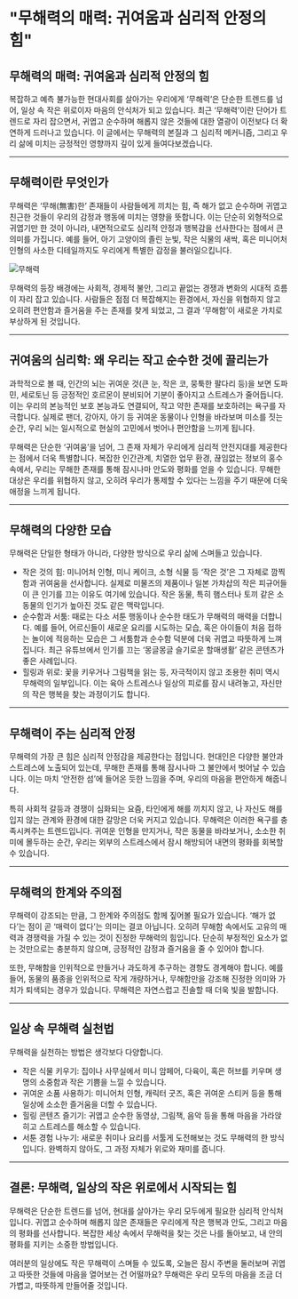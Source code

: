 # "무해력의 매력: 귀여움과 심리적 안정의 힘"

## 무해력의 매력: 귀여움과 심리적 안정의 힘

복잡하고 예측 불가능한 현대사회를 살아가는 우리에게 ‘무해력’은 단순한 트렌드를 넘어, 일상 속 작은 위로이자 마음의 안식처가 되고 있습니다. 최근 ‘무해력’이란 단어가 트렌드로 자리 잡으면서, 귀엽고 순수하며 해롭지 않은 것들에 대한 열광이 이전보다 더 확연하게 드러나고 있습니다. 이 글에서는 무해력의 본질과 그 심리적 메커니즘, 그리고 우리 삶에 미치는 긍정적인 영향까지 깊이 있게 들여다보겠습니다.

---

## 무해력이란 무엇인가

무해력은 ‘무해(無害)한’ 존재들이 사람들에게 끼치는 힘, 즉 해가 없고 순수하며 귀엽고 친근한 것들이 우리의 감정과 행동에 미치는 영향을 뜻합니다. 이는 단순히 외형적으로 귀엽기만 한 것이 아니라, 내면적으로도 심리적 안정과 행복감을 선사한다는 점에서 큰 의미를 가집니다. 예를 들어, 아기 고양이의 졸린 눈빛, 작은 식물의 새싹, 혹은 미니어처 인형의 사소한 디테일까지도 우리에게 특별한 감정을 불러일으킵니다.

![무해력](https://images.unsplash.com/photo-1759505041005-6c75a1399f4c?crop=entropy&cs=tinysrgb&fit=max&fm=jpg&ixid=M3w4MTk5NDN8MHwxfHJhbmRvbXx8fHx8fHx8fDE3NjExMjEzMTB8&ixlib=rb-4.1.0&q=80&w=400)

무해력의 등장 배경에는 사회적, 경제적 불안, 그리고 끝없는 경쟁과 변화의 시대적 흐름이 자리 잡고 있습니다. 사람들은 점점 더 복잡해지는 환경에서, 자신을 위협하지 않고 오히려 편안함과 즐거움을 주는 존재를 찾게 되었고, 그 결과 ‘무해함’이 새로운 가치로 부상하게 된 것입니다.

---

## 귀여움의 심리학: 왜 우리는 작고 순수한 것에 끌리는가

과학적으로 볼 때, 인간의 뇌는 귀여운 것(큰 눈, 작은 코, 뭉툭한 팔다리 등)을 보면 도파민, 세로토닌 등 긍정적인 호르몬이 분비되어 기분이 좋아지고 스트레스가 줄어듭니다. 이는 우리의 본능적인 보호 본능과도 연결되어, 작고 약한 존재를 보호하려는 욕구를 자극합니다. 실제로 팬더, 강아지, 아기 등 귀여운 동물이나 인형을 바라보며 미소를 짓는 순간, 우리 뇌는 일시적으로 현실의 고민에서 벗어나 편안함을 느끼게 됩니다.

무해력은 단순한 ‘귀여움’을 넘어, 그 존재 자체가 우리에게 심리적 안전지대를 제공한다는 점에서 더욱 특별합니다. 복잡한 인간관계, 치열한 업무 환경, 끊임없는 정보의 홍수 속에서, 우리는 무해한 존재를 통해 잠시나마 안도와 평화를 얻을 수 있습니다. 무해한 대상은 우리를 위협하지 않고, 오히려 우리가 통제할 수 있다는 느낌을 주기 때문에 더욱 애정을 느끼게 됩니다.

---

## 무해력의 다양한 모습

무해력은 단일한 형태가 아니라, 다양한 방식으로 우리 삶에 스며들고 있습니다.

- 작은 것의 힘: 미니어처 인형, 미니 케이크, 소형 식물 등 ‘작은 것’은 그 자체로 깜찍함과 귀여움을 선사합니다. 실제로 미물즈의 제품이나 일본 가챠샵의 작은 피규어들이 큰 인기를 끄는 이유도 여기에 있습니다. 작은 동물, 특히 햄스터나 토끼 같은 소동물의 인기가 높아진 것도 같은 맥락입니다.
- 순수함과 서툼: 때로는 다소 서툰 행동이나 순수한 태도가 무해력의 매력을 더합니다. 예를 들어, 어르신들이 새로운 요리를 시도하는 모습, 혹은 아이들이 처음 접하는 놀이에 적응하는 모습은 그 서툼함과 순수함 덕분에 더욱 귀엽고 따뜻하게 느껴집니다. 최근 유튜브에서 인기를 끄는 ‘몽글몽글 슬기로운 할매생활’ 같은 콘텐츠가 좋은 사례입니다.
- 힐링과 위로: 꽃을 키우거나 그림책을 읽는 등, 자극적이지 않고 조용한 취미 역시 무해력의 일부입니다. 이는 육아 스트레스나 일상의 피로를 잠시 내려놓고, 자신만의 작은 행복을 찾는 과정이기도 합니다.

---

## 무해력이 주는 심리적 안정

무해력의 가장 큰 힘은 심리적 안정감을 제공한다는 점입니다. 현대인은 다양한 불안과 스트레스에 노출되어 있는데, 무해한 존재를 통해 잠시나마 그 불안에서 벗어날 수 있습니다. 이는 마치 ‘안전한 섬’에 들어온 듯한 느낌을 주며, 우리의 마음을 편안하게 해줍니다.

특히 사회적 갈등과 경쟁이 심화되는 요즘, 타인에게 해를 끼치지 않고, 나 자신도 해를 입지 않는 관계와 환경에 대한 갈망은 더욱 커지고 있습니다. 무해력은 이러한 욕구를 충족시켜주는 트렌드입니다. 귀여운 인형을 만지거나, 작은 동물을 바라보거나, 소소한 취미에 몰두하는 순간, 우리는 외부의 스트레스에서 잠시 해방되어 내면의 평화를 회복할 수 있습니다.

---

## 무해력의 한계와 주의점

무해력이 강조되는 만큼, 그 한계와 주의점도 함께 짚어볼 필요가 있습니다. ‘해가 없다’는 점이 곧 ‘매력이 없다’는 의미는 결코 아닙니다. 오히려 무해함 속에서도 고유의 매력과 경쟁력을 가질 수 있는 것이 진정한 무해력의 힘입니다. 단순히 부정적인 요소가 없는 것만으로는 충분하지 않으며, 긍정적인 감정과 즐거움을 줄 수 있어야 합니다.

또한, 무해함을 인위적으로 만들거나 과도하게 추구하는 경향도 경계해야 합니다. 예를 들어, 동물의 품종을 인위적으로 작게 개량하거나, 무해함만을 강조해 진정한 의미와 가치가 퇴색되는 경우가 있습니다. 무해력은 자연스럽고 진솔할 때 더욱 빛을 발합니다.

---

## 일상 속 무해력 실천법

무해력을 실천하는 방법은 생각보다 다양합니다.

- 작은 식물 키우기: 집이나 사무실에서 미니 암페어, 다육이, 혹은 허브를 키우며 생명의 소중함과 작은 기쁨을 느낄 수 있습니다.
- 귀여운 소품 사용하기: 미니어처 인형, 캐릭터 굿즈, 혹은 귀여운 스티커 등을 통해 일상에 소소한 즐거움을 더할 수 있습니다.
- 힐링 콘텐츠 즐기기: 귀엽고 순수한 동영상, 그림책, 음악 등을 통해 마음을 가라앉히고 스트레스를 해소할 수 있습니다.
- 서툰 경험 나누기: 새로운 취미나 요리를 서툴게 도전해보는 것도 무해력의 한 방식입니다. 완벽하지 않아도, 그 과정 자체가 위로와 재미를 줍니다.

---

## 결론: 무해력, 일상의 작은 위로에서 시작되는 힘

무해력은 단순한 트렌드를 넘어, 현대를 살아가는 우리 모두에게 필요한 심리적 안식처입니다. 귀엽고 순수하며 해롭지 않은 존재들은 우리에게 작은 행복과 안도, 그리고 마음의 평화를 선사합니다. 복잡한 세상 속에서 무해력을 찾는 것은 나를 돌아보고, 내 안의 평화를 지키는 소중한 방법입니다.

여러분의 일상에도 작은 무해력이 스며들 수 있도록, 오늘은 잠시 주변을 둘러보며 귀엽고 따뜻한 것들에 마음을 열어보는 건 어떨까요? 무해력은 우리 모두의 마음을 조금 더 가볍고, 따뜻하게 만들어줄 것입니다.